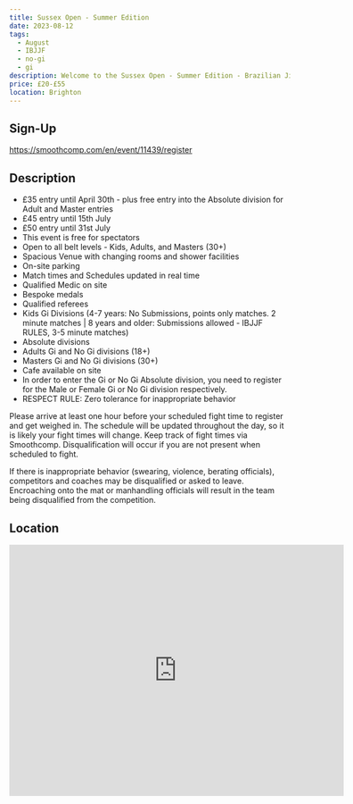 ```yaml
---
title: Sussex Open - Summer Edition
date: 2023-08-12
tags:
  - August
  - IBJJF
  - no-gi
  - gi
description: Welcome to the Sussex Open - Summer Edition - Brazilian Jiu Jitsu Tournament - Adults and Masters Gi and No Gi and Kids Gi divisions
price: £20-£55
location: Brighton
---
```

## Sign-Up
https://smoothcomp.com/en/event/11439/register

## Description
<ul>
  <li>£35 entry until April 30th - plus free entry into the Absolute division for Adult and Master entries</li>
  <li>£45 entry until 15th July</li>
  <li>£50 entry until 31st July</li>
  <li>This event is free for spectators</li>
  <li>Open to all belt levels - Kids, Adults, and Masters (30+)</li>
  <li>Spacious Venue with changing rooms and shower facilities</li>
  <li>On-site parking</li>
  <li>Match times and Schedules updated in real time</li>
  <li>Qualified Medic on site</li>
  <li>Bespoke medals</li>
  <li>Qualified referees</li>
  <li>Kids Gi Divisions (4-7 years: No Submissions, points only matches. 2 minute matches | 8 years and older: Submissions allowed - IBJJF RULES, 3-5 minute matches)</li>
  <li>Absolute divisions</li>
  <li>Adults Gi and No Gi divisions (18+)</li>
  <li>Masters Gi and No Gi divisions (30+)</li>
  <li>Cafe available on site</li>
  <li>In order to enter the Gi or No Gi Absolute division, you need to register for the Male or Female Gi or No Gi division respectively.</li>
  <li>RESPECT RULE: Zero tolerance for inappropriate behavior</li>
</ul>

Please arrive at least one hour before your scheduled fight time to register and get weighed in. The schedule will be updated throughout the day, so it is likely your fight times will change. Keep track of fight times via Smoothcomp. Disqualification will occur if you are not present when scheduled to fight.

If there is inappropriate behavior (swearing, violence, berating officials), competitors and coaches may be disqualified or asked to leave. Encroaching onto the mat or manhandling officials will result in the team being disqualified from the competition.

## Location
<iframe src="https://www.google.com/maps/embed?pb=!1m17!1m12!1m3!1d2518.9311195087057!2d-0.11014218425408222!3d50.850959779532666!2m3!1f0!2f0!3f0!3m2!1i1024!2i768!4f13.1!3m2!1m1!2zNTDCsDUxJzAzLjUiTiAwwrAwNicyOC42Ilc!5e0!3m2!1sen!2suk!4v1689530460989!5m2!1sen!2suk" width="600" height="450" style="border:0;" allowfullscreen="" loading="lazy" referrerpolicy="no-referrer-when-downgrade"></iframe>

